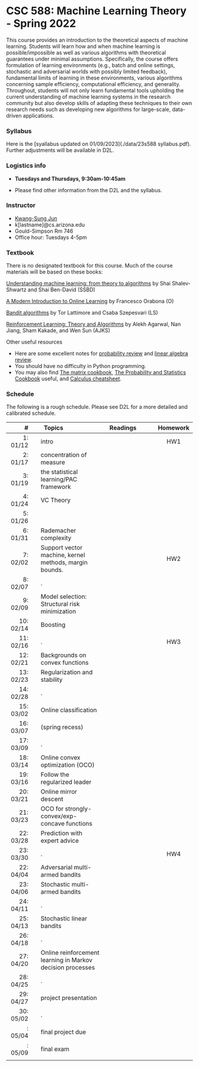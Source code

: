 # CSC 588: Machine Learning Theory - Spring 2022

This course provides an introduction to the theoretical aspects of machine learning. Students will learn how and when machine learning is possible/impossible as well as various algorithms with theoretical guarantees under minimal assumptions. Specifically, the course offers formulation of learning environments (e.g., batch and online settings, stochastic and adversarial worlds with possibly limited feedback), fundamental limits of learning in these environments, various algorithms concerning sample efficiency, computational efficiency, and generality. Throughout, students will not only learn fundamental tools upholding the current understanding of machine learning systems in the research community but also develop skills of adapting these techniques to their own research needs such as developing new algorithms for large-scale, data-driven applications.

### Syllabus

Here is the [syallabus updated on 01/09/2023](./data/23s588 syllabus.pdf). Further adjustments will be available in D2L.

### Logistics info

 * **Tuesdays and Thursdays, 9:30am-10:45am**
<!-- * **(TODO)** [Piazza link](http://piazza.com/arizona/spring2020/csc665) access code: bandits -->
<!-- * [Gradescope](https://www.gradescope.com/courses/163532) entry code: MXD4D2 -->
 * Please find other information from the D2L and the syllabus.

[//]: # ()

### Instructor

 * [Kwang-Sung Jun](https://kwangsungjun.github.io/)
 * k\[lastname\]@cs.arizona.edu
 * Gould-Simpson Rm 746
 * Office hour: Tuesdays 4-5pm

### Textbook

There is no designated textbook for this course. Much of the course materials will be based on these books:

[Understanding machine learning: from theory to algorithms](https://www.cs.huji.ac.il/~shais/UnderstandingMachineLearning/) by Shai Shalev-Shwartz and Shai Ben-David (SSBD)

[A Modern Introduction to Online Learning](https://arxiv.org/abs/1912.13213) by Francesco Orabona (O)

[Bandit algorithms](https://tor-lattimore.com/downloads/book/book.pdf) by Tor Lattimore and Csaba Szepesvari (LS)

[Reinforcement Learning: Theory and Algorithms](https://rltheorybook.github.io/rltheorybook_AJKS.pdf) by Alekh Agarwal, Nan Jiang, Sham Kakade, and Wen Sun (AJKS)

Other useful resources

 * Here are some excellent notes for [probability review](http://cs229.stanford.edu/section/cs229-prob.pdf) and [linear algebra review](http://cs229.stanford.edu/section/cs229-linalg.pdf).
 * You should have no difficulty in Python programming.
 * You may also find [The matrix cookbook](https://www.math.uwaterloo.ca/~hwolkowi/matrixcookbook.pdf), [The Probability and Statistics Cookbook](http://statistics.zone/) useful, and [Calculus cheatsheet](https://tutorial.math.lamar.edu/pdf/calculus_cheat_sheet_all.pdf).

### Schedule

The following is a rough schedule.
Please see D2L for a more detailed and calibrated schedule.

|#  | | &nbsp;&nbsp;Topics | Readings |  | Homework |
|---:|-|:-------------|:---:|:---:|:---:|
| 1: 01/12 || intro                                                     |        | | HW1 |
| 2: 01/17 || concentration of measure                                  |        | | |
| 3: 01/19 || the statistical learning/PAC framework                    |        | |     |
| 4: 01/24 || VC Theory                                                 |        | | |
| 5: 01/26 ||                                                           |        | |     |
| 6: 01/31 || Rademacher complexity                                     |        | | |
| 7: 02/02 || Support vector machine, kernel methods, margin bounds.    |        | | HW2 |
| 8: 02/07 || .                                                         |        | |     |
| 9: 02/09 || Model selection: Structural risk minimization             |        | | |
|10: 02/14 || Boosting                                                  |        | | |
|11: 02/16 || .                                                         |        | | HW3    |
|12: 02/21 || Backgrounds on convex functions                           |        | | |
|13: 02/23 || Regularization and stability                              |        | | |
|14: 02/28 || .                                                         |        | | |
|15: 03/02 || Online classification                                     |        | |         |
|16: 03/07 || (spring recess)                                           |        | | |
|17: 03/09 || .                                                         |        | |     |
|18: 03/14 || Online convex optimization (OCO)                                |        | | |
|19: 03/16 || Follow the regularized leader                             |        | | |
|20: 03/21 || Online mirror descent                                     |        | |     |
|21: 03/23 || OCO for strongly-convex/exp-concave functions             |        | | |
|22: 03/28 || Prediction with expert advice                             |        | | |
|23: 03/30 || .                                                         |        | | HW4 |
|22: 04/04 || Adversarial multi-armed bandits                                                           |        | | |
|23: 04/06 || Stochastic multi-armed bandits                               |        | |     |
|24: 04/11 || .                                                          |        | | |
|25: 04/13 || Stochastic linear bandits                                                          |        | | |
|26: 04/18 || .                                                          |        | |     |
|27: 04/20 || Online reinforcement learning in Markov decision processes                                                          |        | | |
|28: 04/25 || .                                                          |        | | |
|29: 04/27 || project presentation                                                            |  | | |
|30: 05/02 || .                                    |  | | |
|  : 05/04 || final project due                                                          |  | |  |
|  : 05/09 || final exam                                                             |   |   |   |
|<img width=20/>|<img width=10/>| <img width=400/>                    | <img width=200/> |<img width=100/> | <img width=100/>  |




</br>
</br>
</br>
</br>
</br>
